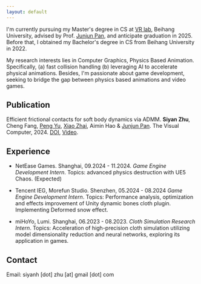 ```yaml
---
layout: default
---
```


I'm currently pursuing my Master's degree in CS at [VR lab](https://vrlab.buaa.edu.cn/), Beihang University, advised by Prof. [Junjun Pan](https://shi.buaa.edu.cn/junjun_pan), and anticipate graduation in 2025. Before that, I obtained my Bachelor's degree in CS from Beihang University in 2022.

My research interests lies in Computer Graphics, Physics Based Animation. Specifically, (a) fast collision handling (b) leveraging AI to accelerate physical animations. 
Besides, I'm passionate about game development, seeking to bridge the gap between physics based animations and video games.



## Publication


Efficient frictional contacts for soft body dynamics via ADMM. **Siyan Zhu**, Cheng Fang, [Peng Yu](https://yupengvr.github.io), [Xiao Zhai](https://zhai-xiao.github.io/), Aimin Hao & [Junjun Pan](https://shi.buaa.edu.cn/junjun_pan). The Visual Computer, 2024. 
[DOI](https://doi.org/10.1007/s00371-024-03438-8), [Video](https://www.youtube.com/watch?v=rUBcgffdxtQ).


## Experience

- NetEase Games. Shanghai, 09.2024 - 11.2024. 
  *Game Engine Development Intern*. 
  Topics: advanced physics destruction with UE5 Chaos. (Expected)

- Tencent IEG, Morefun Studio. Shenzhen, 05.2024 - 08.2024
  *Game Engine Development Intern*.
  Topics: Performance analysis, optimization and effects improvement of Unity dynamic bones cloth plugin. Implementing Deformed snow effect.

- miHoYo, Lumi. Shanghai, 06.2023 - 08.2023. 
  *Cloth Simulation Research Intern*.
  Topics: Acceleration of high-precision cloth simulation utilizing model dimensionality reduction and neural networks, exploring its application in games.



## Contact
Email: siyanh [dot] zhu [at] gmail [dot] com